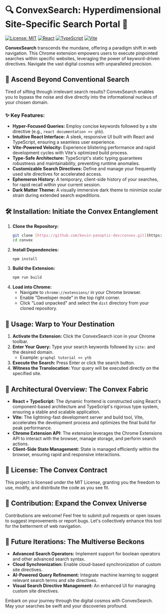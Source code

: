 # 🔍 ConvexSearch: Hyperdimensional Site-Specific Search Portal 🚀

[![License: MIT](https://img.shields.io/badge/License-MIT-yellow.svg)](https://opensource.org/licenses/MIT) [![React](https://img.shields.io/badge/React-%2320232A.svg?style=for-the-badge&logo=react&logoColor=%2361DAFB)](https://reactjs.org/) [![TypeScript](https://img.shields.io/badge/TypeScript-%23007ACC.svg?style=for-the-badge&logo=typescript&logoColor=white)](https://www.typescriptlang.org/) [![Vite](https://img.shields.io/badge/Vite-%23646CFF.svg?style=for-the-badge&logo=vite&logoColor=white)](https://vitejs.dev/)

**ConvexSearch** transcends the mundane, offering a paradigm shift in web navigation. This Chrome extension empowers users to execute pinpointed searches within specific websites, leveraging the power of keyword-driven directives. Navigate the vast digital cosmos with unparalleled precision.

## 🌌 Ascend Beyond Conventional Search

Tired of sifting through irrelevant search results? ConvexSearch enables you to bypass the noise and dive directly into the informational nucleus of your chosen domain.

### ✨ Key Features:

- **Hyper-Focused Queries:** Employ concise keywords followed by a site directive (e.g., `react documentation << ghb`).
- **Intuitive React Interface:** A sleek, responsive UI built with React and TypeScript, ensuring a seamless user experience.
- **Vite-Powered Velocity:** Experience blistering performance and rapid development cycles with Vite's optimized build process.
- **Type-Safe Architecture:** TypeScript's static typing guarantees robustness and maintainability, preventing runtime anomalies.
- **Customizable Search Directives:** Define and manage your frequently used site directives for accelerated access.
- **Ephemeron History:** A temporary, client-side history of your searches, for rapid recall within your current session.
- **Dark Matter Theme:** A visually immersive dark theme to minimize ocular strain during extended search expeditions.

## 🛠️ Installation: Initiate the Convex Entanglement

1.  **Clone the Repository:**
    ```bash
    git clone [https://github.com/kevin-panoptic-dev/convex.git](https://www.google.com/search?q=https://github.com/kevin-panoptic-dev/convex.git)
    cd convex
    ```
2.  **Install Dependencies:**
    ```zsh
    npm install
    ```
3.  **Build the Extension:**
    ```zsh
    npm run build
    ```
4.  **Load into Chrome:**
    - Navigate to `chrome://extensions/` in your Chrome browser.
    - Enable "Developer mode" in the top right corner.
    - Click "Load unpacked" and select the `dist` directory from your cloned repository.

## 🚀 Usage: Warp to Your Destination

1.  **Activate the Extension:** Click the ConvexSearch icon in your Chrome toolbar.
2.  **Enter Your Query:** Type your search keywords followed by `site:` and the desired domain.
    - Example: `graphql tutorial << ytb`
3.  **Execute the Search:** Press Enter or click the search button.
4.  **Witness the Translocation:** Your query will be executed directly on the specified site.

## 🧬 Architectural Overview: The Convex Fabric

- **React + TypeScript:** The dynamic frontend is constructed using React's component-based architecture and TypeScript's rigorous type system, ensuring a stable and scalable application.
- **Vite:** The lightning-fast development server and build tool, Vite, accelerates the development process and optimizes the final build for peak performance.
- **Chrome Extension API:** The extension leverages the Chrome Extensions API to interact with the browser, manage storage, and perform search actions.
- **Client-Side State Management:** State is managed efficiently within the browser, ensuring rapid and responsive interactions.

## 📜 License: The Convex Contract

This project is licensed under the MIT License, granting you the freedom to use, modify, and distribute the code as you see fit.

## 🤝 Contribution: Expand the Convex Universe

Contributions are welcome! Feel free to submit pull requests or open issues to suggest improvements or report bugs. Let's collectively enhance this tool for the betterment of web navigation.

## 🌌 Future Iterations: The Multiverse Beckons

- **Advanced Search Operators:** Implement support for boolean operators and other advanced search syntax.
- **Cloud Synchronization:** Enable cloud-based synchronization of custom site directives.
- **AI-Powered Query Refinement:** Integrate machine learning to suggest relevant search terms and site directives.
- **Visual Search Directive Management:** An enhanced UI for managing custom site directives.

Embark on your journey through the digital cosmos with ConvexSearch. May your searches be swift and your discoveries profound.
